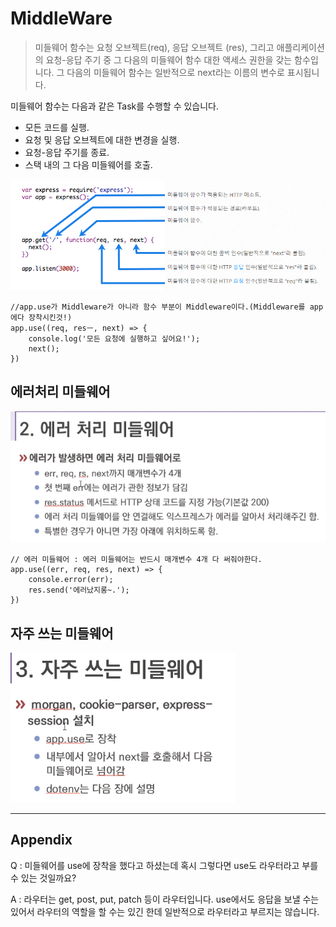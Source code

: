 # MiddleWare

> 미들웨어 함수는 요청 오브젝트(req), 응답 오브젝트 (res), 그리고 애플리케이션의 요청-응답 주기 중 그 다음의 미들웨어 함수 대한 액세스 권한을 갖는 함수입니다. 그 다음의 미들웨어 함수는 일반적으로 next라는 이름의 변수로 표시됩니다.

미들웨어 함수는 다음과 같은 Task를 수행할 수 있습니다.
- 모든 코드를 실행.
- 요청 및 응답 오브젝트에 대한 변경을 실행.
- 요청-응답 주기를 종료.
- 스택 내의 그 다음 미들웨어를 호출.

![middleware.png](./image/middleware.png)

```
//app.use가 Middleware가 아니라 함수 부분이 Middleware이다.(Middleware를 app에다 장착시킨것!)
app.use((req, resㅡ, next) => {
    console.log('모든 요청에 실행하고 싶어요!');
    next();
})
```  

## 에러처리 미들웨어
![middleware2.png](./image/middleware2.png)

```
// 에러 미들웨어 : 에러 미들웨어는 반드시 매개변수 4개 다 써줘야한다.
app.use((err, req, res, next) => {
    console.error(err);
    res.send('에러났지롱~.');
})

```

## 자주 쓰는 미들웨어
![middleware3.png](./image/middleware3.png)

---
## Appendix
Q : 미들웨어를 use에 장착을 했다고 하셨는데 혹시 그렇다면 use도 라우터라고 부를 수 있는 것일까요?

A : 라우터는 get, post, put, patch 등이 라우터입니다. use에서도 응답을 보낼 수는 있어서 라우터의 역할을 할 수는 있긴 한데 일반적으로 라우터라고 부르지는 않습니다.

